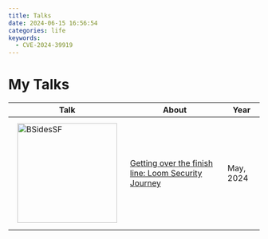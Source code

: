 ```yaml
---
title: Talks
date: 2024-06-15 16:56:54
categories: life
keywords:
  - CVE-2024-39919
---
```


# My Talks

| Talk                                                                                               | About                                                                         | Year      |
| -------------------------------------------------------------------------------------------------- | ----------------------------------------------------------------------------- | --------- |
| <img src="/images/bsidesSF.png" alt="BSidesSF" style="padding: 10px; width: 200px" padding="20px"> | [Getting over the finish line: Loom Security Journey](https://sched.co/1abED) | May, 2024 |
